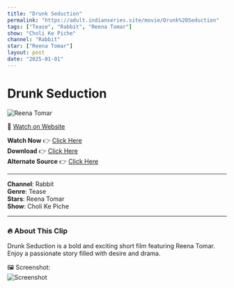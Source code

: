 ```yaml
---
title: "Drunk Seduction"
permalink: "https://adult.indianseries.site/movie/Drunk%20Seduction"
tags: ["Tease", "Rabbit", "Reena Tomar"]
show: "Choli Ke Piche"
channel: "Rabbit"
star: ["Reena Tomar"]
layout: post
date: "2025-01-01"
---
```


# Drunk Seduction

![Reena Tomar](https://shorts.desisins.com/wp-content/uploads/2024/05/Drunk-Seduction-Choli-Ke-Piche-Reena-Tomar-Rabbit-DesiSins.com_.jpg)

🔗 [Watch on Website](https://adult.indianseries.site/movie/Drunk%20Seduction)

**Watch Now** 👉 [Click Here](https://adult.indianseries.site/movie/Drunk%20Seduction)  
**Download** 👉 [Click Here](https://adult.indianseries.site/movie/Drunk%20Seduction)  
**Alternate Source** 👉 [Click Here](https://adult.indianseries.site/movie/Drunk%20Seduction)

---

**Channel**: Rabbit  
**Genre**: Tease  
**Stars**: Reena Tomar  
**Show**: Choli Ke Piche

---

### 🔥 About This Clip

Drunk Seduction is a bold and exciting short film featuring Reena Tomar. Enjoy a passionate story filled with desire and drama.
 
🖼️ Screenshot:  
![Screenshot](https://shorts.desisins.com/wp-content/uploads/2024/05/Drunk-Seduction-Choli-Ke-Piche-Reena-Tomar-Rabbit-DesiSins.com_.jpg)
